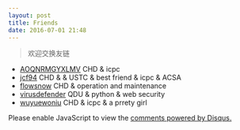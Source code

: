 ```yaml
---
layout: post
title: Friends
date: 2016-07-01 21:48
---
```


> 欢迎交换友链

- [AOQNRMGYXLMV][1] CHD & icpc    
- [jcf94][2] CHD & & USTC & best friend & icpc & ACSA  
- [flowsnow][3] CHD & operation and maintenance  
- [virusdefender][4] QDU & python & web security   
- [wuyuewoniu][5] CHD & icpc & a prrety girl


<div id="disqus_thread"></div>
<script>
(function() { // DON'T EDIT BELOW THIS LINE
    var d = document, s = d.createElement('script');
    s.src = '//bigballon.disqus.com/embed.js';
    s.setAttribute('data-timestamp', +new Date());
    (d.head || d.body).appendChild(s);
})();
</script>
<noscript>Please enable JavaScript to view the <a href="https://disqus.com/?ref_noscript">comments powered by Disqus.</a></noscript>


  [1]: http://www.cnblogs.com/AOQNRMGYXLMV/
  [2]: http://jcf94.com/about/
  [3]: http://flowsnow.net/
  [4]: https://virusdefender.net/
  [5]: http://www.cnblogs.com/wuyuewoniu/